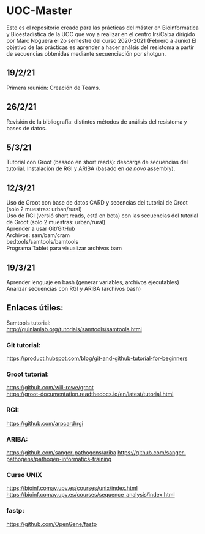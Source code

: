 # UOC-Master
Este es el repositorio creado para las prácticas del máster en Bioinformática y Bioestadística de la UOC que voy a realizar en el centro IrsiCaixa dirigido por Marc Noguera el 2o semestre del curso 2020-2021 (Febrero a Junio)
El objetivo de las prácticas es aprender a hacer análsis del resistoma a partir de secuencias obtenidas mediante secuenciación por shotgun. 

## 19/2/21
Primera reunión: Creación de Teams. 

## 26/2/21
Revisión de la bibliografía: distintos métodos de análisis del resistoma y bases de datos. 

## 5/3/21
Tutorial con Groot (basado en short reads): descarga de secuencias del tutorial. 
Instalación de RGI y ARIBA  (basado en _de novo_ assembly). 

## 12/3/21
Uso de Groot con base de datos CARD y secencias del tutorial de Groot (solo 2 muestras: urban/rural)  
Uso de RGI (versió short reads, está en beta) con las secuencias del tutorial de Groot (solo 2 muestras: urban/rural)  
Aprender a usar Git/GitHub  
Archivos: sam/bam/cram  
bedtools/samtools/bamtools  
Programa Tablet para visualizar archivos bam

## 19/3/21
Aprender lenguaje en bash (generar variables, archivos ejecutables)  
Analizar secuencias con RGI y ARIBA (archivos bash) 

## Enlaces útiles:
Samtools tutorial:  
http://quinlanlab.org/tutorials/samtools/samtools.html

### Git tutorial:  
https://product.hubspot.com/blog/git-and-github-tutorial-for-beginners  

### Groot tutorial:  
https://github.com/will-rowe/groot  
https://groot-documentation.readthedocs.io/en/latest/tutorial.html

### RGI:
https://github.com/arpcard/rgi

### ARIBA:
https://github.com/sanger-pathogens/ariba
https://github.com/sanger-pathogens/pathogen-informatics-training

### Curso UNIX
https://bioinf.comav.upv.es/courses/unix/index.html
https://bioinf.comav.upv.es/courses/sequence_analysis/index.html

### fastp:
https://github.com/OpenGene/fastp
